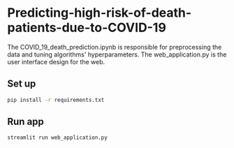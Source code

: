 # Predicting-high-risk-of-death-patients-due-to-COVID-19
The COVID_19_death_prediction.ipynb is responsible for preprocessing the data and tuning algorithms' hyperparameters.
The web_application.py is the user interface design for the web.
## Set up
``` bash
pip install -r requirements.txt
```
## Run app
``` bash
streamlit run web_application.py
```
